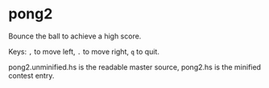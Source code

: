 # pong2

Bounce the ball to achieve a high score.

Keys: `,` to move left, `.` to move right, `q` to quit.

pong2.unminified.hs is the readable master source, pong2.hs is the minified contest entry.

